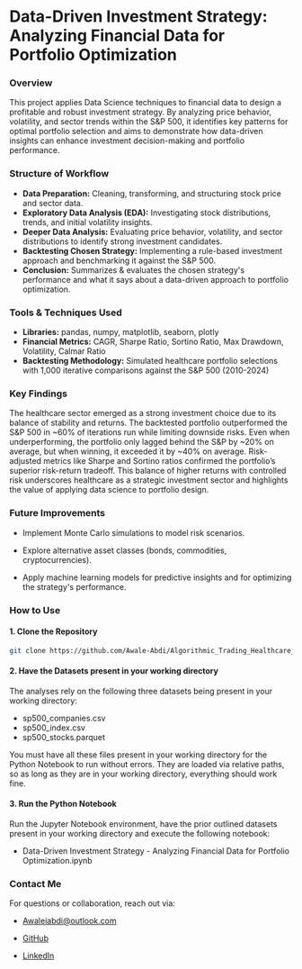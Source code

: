 # Data-Driven Investment Strategy: Analyzing Financial Data for Portfolio Optimization

### **Overview**

This project applies Data Science techniques to financial data to design a profitable and robust investment strategy. By analyzing price behavior, volatility, and sector trends within the S&P 500, it identifies key patterns for optimal portfolio selection and aims to demonstrate how data-driven insights can enhance investment decision-making and portfolio performance.

### **Structure of Workflow**

- **Data Preparation:** Cleaning, transforming, and structuring stock price and sector data.
- **Exploratory Data Analysis (EDA):** Investigating stock distributions, trends, and initial volatility insights.
- **Deeper Data Analysis:** Evaluating price behavior, volatility, and sector distributions to identify strong investment candidates.
- **Backtesting Chosen Strategy:** Implementing a rule-based investment approach and benchmarking it against the S&P 500.
- **Conclusion:** Summarizes & evaluates the chosen strategy's performance and what it says about a data-driven approach to portfolio optimization.

### **Tools & Techniques Used**

- **Libraries:** pandas, numpy, matplotlib, seaborn, plotly
- **Financial Metrics:** CAGR, Sharpe Ratio, Sortino Ratio, Max Drawdown, Volatility, Calmar Ratio
- **Backtesting Methodology:** Simulated healthcare portfolio selections with 1,000 iterative comparisons against the S&P 500 (2010-2024)

### **Key Findings**

The healthcare sector emerged as a strong investment choice due to its balance of stability and returns. The backtested portfolio outperformed the S&P 500 in ~60% of iterations run while limiting downside risks. Even when underperforming, the portfolio only lagged behind the S&P by ~20% on average, but when winning, it exceeded it by ~40% on average. Risk-adjusted metrics like Sharpe and Sortino ratios confirmed the portfolio’s superior risk-return tradeoff. This balance of higher returns with controlled risk underscores healthcare as a strategic investment sector and highlights the value of applying data science to portfolio design.

### **Future Improvements**

- Implement Monte Carlo simulations to model risk scenarios.

- Explore alternative asset classes (bonds, commodities, cryptocurrencies).

- Apply machine learning models for predictive insights and for optimizing the strategy's performance.

### **How to Use**

#### **1. Clone the Repository**
```sh
git clone https://github.com/Awale-Abdi/Algorithmic_Trading_Healthcare_Portfolio
```
#### 2. Have the Datasets present in your working directory

The analyses rely on the following three datasets being present in your working directory:

- sp500_companies.csv
- sp500_index.csv
- sp500_stocks.parquet
  
You must have all these files present in your working directory for the Python Notebook to run without errors. They are loaded via relative paths, so as long as they are in your working directory, everything should work fine.

#### **3. Run the Python Notebook**
Run the Jupyter Notebook environment, have the prior outlined datasets present in your working directory and execute the following notebook:

- Data-Driven Investment Strategy - Analyzing Financial Data for Portfolio Optimization.ipynb

### **Contact Me**

For questions or collaboration, reach out via:

- Awaleiabdi@outlook.com

- [GitHub](https://github.com/Awale-Abdi)

- [LinkedIn](https://www.linkedin.com/in/awale-abdi/)

